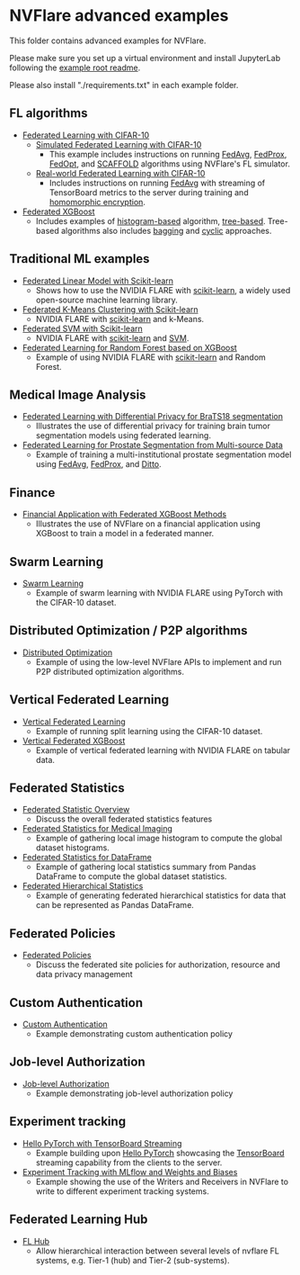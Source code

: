 # NVFlare advanced examples

This folder contains advanced examples for NVFlare.

Please make sure you set up a virtual environment and install JupyterLab following the [example root readme](../README.md).

Please also install "./requirements.txt" in each example folder.

## FL algorithms
* [Federated Learning with CIFAR-10](./cifar10/README.md)
  * [Simulated Federated Learning with CIFAR-10](./cifar10/cifar10-sim/README.md)
    * This example includes instructions on running [FedAvg](https://arxiv.org/abs/1602.05629), 
  [FedProx](https://arxiv.org/abs/1812.06127), [FedOpt](https://arxiv.org/abs/2003.00295), 
  and [SCAFFOLD](https://arxiv.org/abs/1910.06378) algorithms using NVFlare's FL simulator.
  * [Real-world Federated Learning with CIFAR-10](./cifar10/cifar10-real-world/README.md)
    * Includes instructions on running [FedAvg](https://arxiv.org/abs/1602.05629) with streaming 
  of TensorBoard metrics to the server during training 
  and [homomorphic encryption](https://developer.nvidia.com/blog/federated-learning-with-homomorphic-encryption/).
* [Federated XGBoost](./xgboost/README.md)
  * Includes examples of [histogram-based](./xgboost/histogram-based/README.md) algorithm, [tree-based](./xgboost/tree-based/README.md).
    Tree-based algorithms also includes [bagging](./xgboost/tree-based/jobs/bagging_base) and [cyclic](./xgboost/tree-based/jobs/cyclic_base) approaches.

## Traditional ML examples
* [Federated Linear Model with Scikit-learn](./sklearn-linear/README.md)
  * Shows how to use the NVIDIA FLARE with [scikit-learn](https://scikit-learn.org/), a widely used open-source machine learning library.
* [Federated K-Means Clustering with Scikit-learn](./sklearn-kmeans/README.md)
  * NVIDIA FLARE with [scikit-learn](https://scikit-learn.org/) and k-Means.
* [Federated SVM with Scikit-learn](./sklearn-svm/README.md)
  * NVIDIA FLARE with [scikit-learn](https://scikit-learn.org/) and [SVM](https://scikit-learn.org/stable/modules/generated/sklearn.svm.SVC.html).
* [Federated Learning for Random Forest based on XGBoost](./random_forest/README.md)
  * Example of using NVIDIA FLARE with [scikit-learn](https://scikit-learn.org/) and Random Forest.

## Medical Image Analysis
* [Federated Learning with Differential Privacy for BraTS18 segmentation](./brats18/README.md)
   * Illustrates the use of differential privacy for training brain tumor segmentation models using federated learning.
* [Federated Learning for Prostate Segmentation from Multi-source Data](./prostate/README.md)
  * Example of training a multi-institutional prostate segmentation model using [FedAvg](https://arxiv.org/abs/1602.05629), [FedProx](https://arxiv.org/abs/1812.06127), and [Ditto](https://arxiv.org/abs/2012.04221).

## Finance
* [Financial Application with Federated XGBoost Methods](./finance/README.md)
   * Illustrates the use of NVFlare on a financial application using XGBoost to train a model in a federated manner.

## Swarm Learning
* [Swarm Learning](./swarm_learning/README.md)
   * Example of swarm learning with NVIDIA FLARE using PyTorch with the CIFAR-10 dataset.

## Distributed Optimization / P2P algorithms
* [Distributed Optimization](./distributed_optimization/README.md)
   * Example of using the low-level NVFlare APIs to implement and run P2P distributed optimization algorithms.

## Vertical Federated Learning
* [Vertical Federated Learning](./vertical_federated_learning/README.md)
   * Example of running split learning using the CIFAR-10 dataset.
* [Vertical Federated XGBoost](./vertical_xgboost/README.md)
   * Example of vertical federated learning with NVIDIA FLARE on tabular data.

## Federated Statistics
* [Federated Statistic Overview](./federated-statistics/README.md)
  * Discuss the overall federated statistics features 
* [Federated Statistics for Medical Imaging](./federated-statistics/image_stats/README.md)
  * Example of gathering local image histogram to compute the global dataset histograms.
* [Federated Statistics for DataFrame](./federated-statistics/df_stats/README.md)
  * Example of gathering local statistics summary from Pandas DataFrame to compute the global dataset statistics.
* [Federated Hierarchical Statistics](./federated-statistics/hierarchical_stats/README.md)
  * Example of generating federated hierarchical statistics for data that can be represented as Pandas DataFrame.

## Federated Policies
* [Federated Policies](./federated-policies/README.rst) 
  * Discuss the federated site policies for authorization, resource and data privacy management

## Custom Authentication
* [Custom Authentication](./custom_authentication/README.rst) 
  * Example demonstrating custom authentication policy

## Job-level Authorization
* [Job-level Authorization](./job-level-authorization/README.md) 
  * Example demonstrating job-level authorization policy

## Experiment tracking
* [Hello PyTorch with TensorBoard Streaming](./experiment-tracking/tensorboard/README.md)
  * Example building upon [Hello PyTorch](../hello-world/hello-pt/README.md) showcasing the [TensorBoard](https://tensorflow.org/tensorboard) streaming capability from the clients to the server.
* [Experiment Tracking with MLflow and Weights and Biases](./experiment-tracking/README.md)
  * Example showing the use of the Writers and Receivers in NVFlare to write to different experiment tracking systems.

## Federated Learning Hub

* [FL Hub](./fl_hub/README.md) 
  * Allow hierarchical interaction between several levels of nvflare FL systems, e.g. Tier-1 (hub) and Tier-2 (sub-systems).
